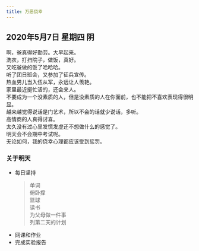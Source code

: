 ```yaml
---
title: 万恶侥幸
---
```

## 2020年5月7日 星期四 阴
啊，爸真得好勤劳。大早起来。  
洗衣，打扫院子，做饭，真好。  
又吃爸做的饭了哈哈哈。  
听了团日班会，又参加了征兵宣传。  
热血男儿当入伍从军，永远让人羡艳。  
家里最近挺忙活的，还会来人。  
不要成为一个没素质的人，但是没素质的人在你面前，也不能把不喜欢表现得很明显。  
越来越觉得说话是门艺术，所以不会的话就少说话，多听。  
高情商的人真得讨喜。  
太久没有过心里发慌发虚还不想做什么的感觉了。  
明天会不会期中考试呢。  
无论如何，我的侥幸心理都应该受到惩罚。  
### 关于明天
* 每日坚持
	> 单词  
	> 俯卧撑  
	> 篮球  
	> 读书  
	> 为父母做一件事  
	> 列第二天的计划  
* 网课和作业  
* 完成实验报告  